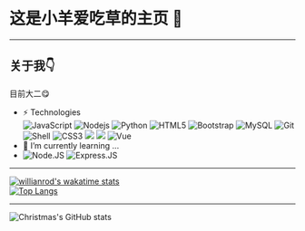 # 这是小羊爱吃草的主页 :sheep:
***
## 关于我:point_down:
目前大二😋
- ⚡ Technologies  
  ![JavaScript](https://img.shields.io/badge/-JavaScript-black?style=flat-square&logo=javascript)
  ![Nodejs](https://img.shields.io/badge/-Nodejs-black?style=flat-square&logo=Node.js)
  ![Python](https://img.shields.io/badge/-Python-black?style=flat-square&logo=Python)
  ![HTML5](https://img.shields.io/badge/-HTML5-E34F26?style=flat-square&logo=html5&logoColor=white)
  ![Bootstrap](https://img.shields.io/badge/-Bootstrap-563D7C?style=flat-square&logo=bootstrap)
  ![MySQL](https://img.shields.io/badge/-MySQL-black?style=flat-square&logo=mysql)
  ![Git](https://img.shields.io/badge/-Git-black?style=flat-square&logo=git)
  ![Shell](https://img.shields.io/badge/-Shell-blasck?style=plastic&logo=Shell)
  ![CSS3](https://img.shields.io/badge/-CSS3-1572B6?style=plastic&logo=css3)
  ![](https://img.shields.io/badge/ROS-@Wiki-yellow.svg?style=flat)
  ![](https://img.shields.io/node/vue?style=flat-square)
  ![Vue](https://img.shields.io/node/v/n?color=%238fd435&label=Vue2%2F3&logo=V&logoColor=%238fd435&style=flat-square)
- 🌱 I’m currently learning ...
- ![Node.JS](https://img.shields.io/badge/-Node.JS-black?style=plastic&logo=Node.js) ![Express.JS](https://img.shields.io/badge/-Express.JS-c7b198?style=plastic&logo=Express.JS)
***
[![willianrod's wakatime stats](https://github-readme-stats.vercel.app/api/wakatime?username=PortLand237930)](https://github.com/anuraghazra/github-readme-stats)\
[![Top Langs](https://github-readme-stats.vercel.app/api/top-langs/?username=PortLand237930&layout=compact)](https://github.com/anuraghazra/github-readme-stats)
***
![Christmas's GitHub stats](https://github-readme-stats.vercel.app/api?username=Christmas&show_icons=true&theme=tokyonight)

